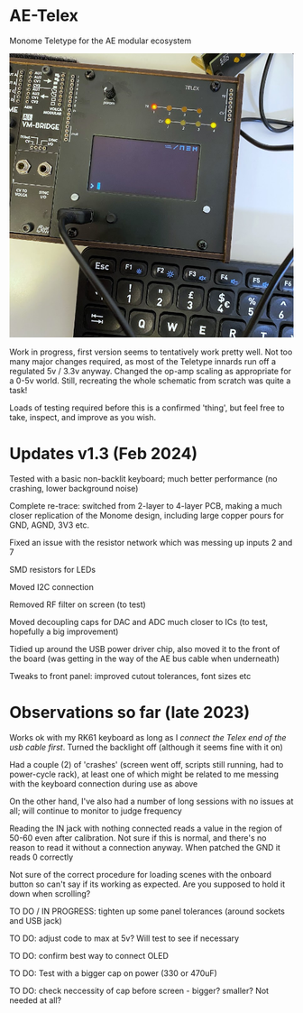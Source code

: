 # AE-Telex
Monome Teletype for the AE modular ecosystem

![Telex v1.3](https://github.com/fauxcyrillic/AE-Telex/blob/main/Images/tt.JPG)

Work in progress, first version seems to tentatively work pretty well.
Not too many major changes required, as most of the Teletype innards run off a regulated 5v / 3.3v anyway. Changed the op-amp scaling as appropriate for a 0-5v world. Still, recreating the whole schematic from scratch was quite a task!

Loads of testing required before this is a confirmed 'thing', but feel free to take, inspect, and improve as you wish.

# Updates v1.3 (Feb 2024)

Tested with a basic non-backlit keyboard; much better performance (no crashing, lower background noise)

Complete re-trace: switched from 2-layer to 4-layer PCB, making a much closer replication of the Monome design, including large copper pours for GND, AGND, 3V3 etc.

Fixed an issue with the resistor network which was messing up inputs 2 and 7

SMD resistors for LEDs

Moved I2C connection

Removed RF filter on screen (to test)

Moved decoupling caps for DAC and ADC much closer to ICs (to test, hopefully a big improvement)

Tidied up around the USB power driver chip, also moved it to the front of the board (was getting in the way of the AE bus cable when underneath)

Tweaks to front panel: improved cutout tolerances, font sizes etc


# Observations so far (late 2023)

Works ok with my RK61 keyboard as long as I *connect the Telex end of the usb cable first*. Turned the backlight off (although it seems fine with it on)

Had a couple (2) of 'crashes' (screen went off, scripts still running, had to power-cycle rack), at least one of which might be related to me messing with the keyboard connection during use as above

On the other hand, I've also had a number of long sessions with no issues at all; will continue to monitor to judge frequency

Reading the IN jack with nothing connected reads a value in the region of 50-60 even after calibration. Not sure if this is normal, and there's no reason to read it without a connection anyway. When patched the GND it reads 0 correctly

Not sure of the correct procedure for loading scenes with the onboard button so can't say if its working as expected. Are you supposed to hold it down when scrolling?

TO DO / IN PROGRESS: tighten up some panel tolerances (around sockets and USB jack)

TO DO: adjust code to max at 5v? Will test to see if necessary

TO DO: confirm best way to connect OLED

TO DO: Test with a bigger cap on power (330 or 470uF)

TO DO: check neccessity of cap before screen - bigger? smaller? Not needed at all?
